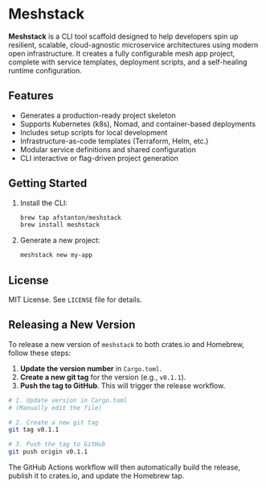 


# Meshstack

**Meshstack** is a CLI tool scaffold designed to help developers spin up resilient, scalable, cloud-agnostic microservice architectures using modern open infrastructure. It creates a fully configurable mesh app project, complete with service templates, deployment scripts, and a self-healing runtime configuration.

## Features

- Generates a production-ready project skeleton
- Supports Kubernetes (k8s), Nomad, and container-based deployments
- Includes setup scripts for local development
- Infrastructure-as-code templates (Terraform, Helm, etc.)
- Modular service definitions and shared configuration
- CLI interactive or flag-driven project generation

## Getting Started

1. Install the CLI:
   ```bash
   brew tap afstanton/meshstack
   brew install meshstack
   ```

2. Generate a new project:
   ```bash
   meshstack new my-app
   ```

## License

MIT License. See `LICENSE` file for details.

## Releasing a New Version

To release a new version of `meshstack` to both crates.io and Homebrew, follow these steps:

1. **Update the version number** in `Cargo.toml`.
2. **Create a new git tag** for the version (e.g., `v0.1.1`).
3. **Push the tag to GitHub**. This will trigger the release workflow.

```bash
# 1. Update version in Cargo.toml
# (Manually edit the file)

# 2. Create a new git tag
git tag v0.1.1

# 3. Push the tag to GitHub
git push origin v0.1.1
```

The GitHub Actions workflow will then automatically build the release, publish it to crates.io, and update the Homebrew tap.
